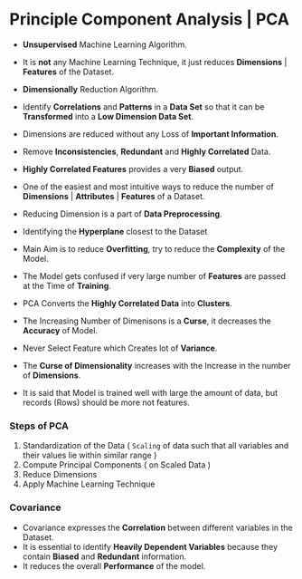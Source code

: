 # Principle Component Analysis | PCA

- **Unsupervised** Machine Learning Algorithm.

- It is **not** any Machine Learning Technique, it just reduces **Dimensions** | **Features** of the Dataset.

- **Dimensionally** Reduction Algorithm.

- Identify **Correlations** and **Patterns** in a **Data Set** so that it can be **Transformed** into a **Low Dimension Data Set**. 

- Dimensions are reduced without any Loss of **Important Information**.

- Remove **Inconsistencies**, **Redundant** and **Highly Correlated** Data.

- **Highly Correlated Features** provides a very **Biased** output. 

- One of the easiest and most intuitive ways to reduce the number of **Dimensions** | **Attributes** | **Features** of a Dataset.

- Reducing Dimension is a part of **Data Preprocessing**.

- Identifying the **Hyperplane** closest to the Dataset

- Main Aim is to reduce **Overfitting**, try to reduce the **Complexity** of the Model.

- The Model gets confused if very large number of **Features** are passed at the Time of **Training**.

- PCA Converts the **Highly Correlated Data** into **Clusters**.

- The Increasing Number of Dimenisons is a **Curse**, it decreases the **Accuracy** of Model.

- Never Select Feature which Creates lot of **Variance**.

- The **Curse of Dimensionality** increases with the Increase in the number of **Dimensions**.

-  It is said that Model is trained well with large the amount of data, but records (Rows) should be more not features.

### Steps of PCA

1. Standardization of the Data ( `Scaling` of data such that all variables and their values lie within similar range )
2. Compute Principal Components ( on Scaled Data )
3. Reduce Dimensions 
4. Apply Machine Learning Technique 

### Covariance
- Covariance expresses the **Correlation** between different variables in the Dataset.
- It is essential to identify **Heavily Dependent Variables** because they contain **Biased** and **Redundant** information.
- It reduces the overall **Performance** of the model.
